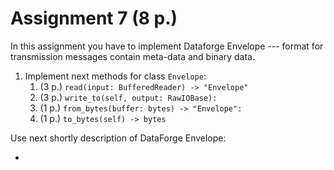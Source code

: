 # Assignment 7 (8 p.)

In this assignment you have to implement Dataforge Envelope --- format for transmission messages contain meta-data and binary data.

1. Implement next methods for class `Envelope`:
   1. (3 p.) `read(input: BufferedReader) -> "Envelope"`
   2. (3 p.) `write_to(self, output: RawIOBase):`
   3. (1 p.) `from_bytes(buffer: bytes) -> "Envelope":`
   4. (1 p.) `to_bytes(self) -> bytes`

Use next shortly description of DataForge Envelope:

* 